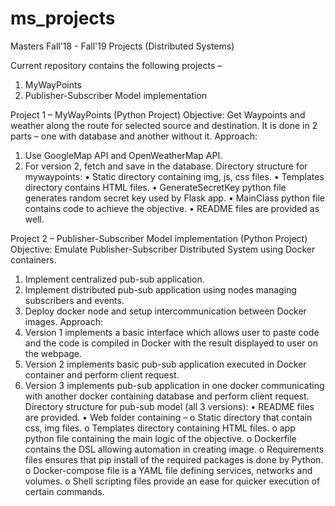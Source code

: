# ms_projects
Masters Fall'18 - Fall'19 Projects (Distributed Systems)

Current repository contains the following projects  –
1. MyWayPoints
2. Publisher-Subscriber Model implementation

Project 1 – MyWayPoints (Python Project)
Objective: Get Waypoints and weather along the route for selected source and destination. 
It is done in 2 parts – one with database and another without it.
Approach:
1.	Use GoogleMap API and OpenWeatherMap API.
2.	For version 2, fetch and save in the database.
Directory structure for mywaypoints:
•	Static directory containing img, js, css files.
•	Templates directory contains HTML files.
•	GenerateSecretKey python file generates random secret key used by Flask app.
•	MainClass python file contains code to achieve the objective.
•	README files are provided as well.

Project 2 – Publisher-Subscriber Model implementation (Python Project)
Objective: Emulate Publisher-Subscriber Distributed System using Docker containers.
1.	Implement centralized pub-sub application.
2.	Implement distributed pub-sub application using nodes managing subscribers and events.
3.	Deploy docker node and setup intercommunication between Docker images.
Approach:
1.	Version 1 implements a basic interface which allows user to paste code and the code is compiled in Docker with the result displayed to user on the webpage.
2.	Version 2 implements basic pub-sub application executed in Docker container and perform client request.
3.	Version 3 implements pub-sub application in one docker communicating with another docker containing database and perform client request.
Directory structure for pub-sub model (all 3 versions):
•	README files are provided.
•	Web folder containing – 
o	Static directory that contain css, img files.
o	Templates directory containing HTML files.
o	app python file containing the main logic of the objective.
o	Dockerfile contains the DSL allowing automation in creating image.
o	Requirements files ensures that pip install of the required packages is done by Python.
o	Docker-compose file is a YAML file defining services, networks and volumes.
o	Shell scripting files provide an ease for quicker execution of certain commands.
